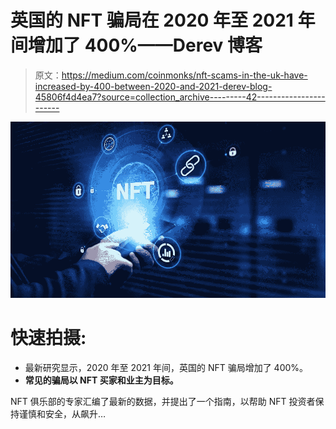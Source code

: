 # 英国的 NFT 骗局在 2020 年至 2021 年间增加了 400%——Derev 博客

> 原文：<https://medium.com/coinmonks/nft-scams-in-the-uk-have-increased-by-400-between-2020-and-2021-derev-blog-45806f4d4ea7?source=collection_archive---------42----------------------->

![](img/eed0e781e1e91fb5660af30953791455.png)

# 快速拍摄:

*   最新研究显示，2020 年至 2021 年间，英国的 NFT 骗局增加了 400%。
*   **常见的骗局以 NFT 买家和业主为目标。**

NFT 俱乐部的专家汇编了最新的数据，并提出了一个指南，以帮助 NFT 投资者保持谨慎和安全，从飙升…